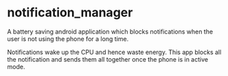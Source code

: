 # notification_manager

A battery saving android application which blocks notifications when the user is not using the phone for a long time.

Notifications wake up the CPU and hence waste energy. This app blocks all the notification
and sends them all together once the phone is in active mode.

